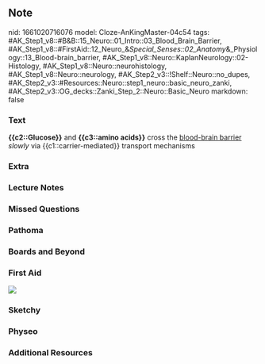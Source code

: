 ## Note
nid: 1661020716076
model: Cloze-AnKingMaster-04c54
tags: #AK_Step1_v8::#B&B::15_Neuro::01_Intro::03_Blood_Brain_Barrier, #AK_Step1_v8::#FirstAid::12_Neuro_&_Special_Senses::02_Anatomy_&_Physiology::13_Blood-brain_barrier, #AK_Step1_v8::Neuro::KaplanNeurology::02-Histology, #AK_Step1_v8::Neuro::neurohistology, #AK_Step1_v8::Neuro::neurology, #AK_Step2_v3::!Shelf::Neuro::no_dupes, #AK_Step2_v3::#Resources::Neuro::step1_neuro::basic_neuro_zanki, #AK_Step2_v3::OG_decks::Zanki_Step_2::Neuro::Basic_Neuro
markdown: false

### Text
<div>
  <b>{{c2::Glucose}}</b> and <b>{{c3::amino acids}}</b> cross the
  <u>blood-brain barrier</u> <i>slowly</i> via
  {{c1::carrier-mediated}} transport mechanisms
</div>

### Extra


### Lecture Notes


### Missed Questions


### Pathoma


### Boards and Beyond


### First Aid
<img src="tmpESoqjI.png">

### Sketchy


### Physeo


### Additional Resources

